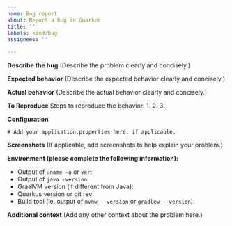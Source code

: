 ```yaml
---
name: Bug report
about: Report a bug in Quarkus
title: ''
labels: kind/bug
assignees: ''

---
```


**Describe the bug**
(Describe the problem clearly and concisely.)

**Expected behavior**
(Describe the expected behavior clearly and concisely.)

**Actual behavior**
(Describe the actual behavior clearly and concisely.)


**To Reproduce**
Steps to reproduce the behavior:
1. 
2. 
3. 

**Configuration**
```properties
# Add your application.properties here, if applicable.

```

**Screenshots**
(If applicable, add screenshots to help explain your problem.)

**Environment (please complete the following information):**
 - Output of `uname -a` or `ver`: 
 - Output of `java -version`: 
 - GraalVM version (if different from Java): 
 - Quarkus version or git rev: 
 - Build tool (ie. output of `mvnw --version` or `gradlew --version`): 

**Additional context**
(Add any other context about the problem here.)

